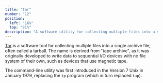 ```yaml
---
title: "tar"
number: "12"
position:
  left: "16%"
  top: "81%"
description: "A software utility for collecting multiple files into a single archive file."
---
```


[Tar](https://en.wikipedia.org/wiki/Tar_(computing)) is a software tool for collecting multiple
files into a single archive file, often called a tarball.
The name is derived from "tape archive", as it was originally developed to write
data to sequential I/O devices with no file system of their own, such as devices that use magnetic tape.

The command-line utility was first introduced in the Version 7 Unix in January 1979, replacing the `tp` program (which in turn replaced `tap`).
